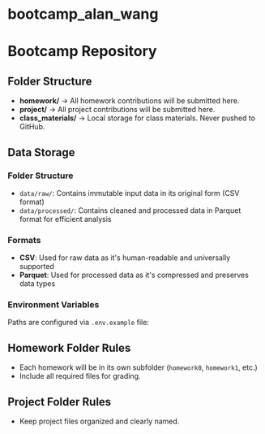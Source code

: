 # bootcamp_alan_wang

# Bootcamp Repository
## Folder Structure
- **homework/** → All homework contributions will be submitted here.
- **project/** → All project contributions will be submitted here.
- **class_materials/** → Local storage for class materials. Never pushed to
GitHub.

## Data Storage

### Folder Structure
- `data/raw/`: Contains immutable input data in its original form (CSV format)
- `data/processed/`: Contains cleaned and processed data in Parquet format for efficient analysis

### Formats
- **CSV**: Used for raw data as it's human-readable and universally supported
- **Parquet**: Used for processed data as it's compressed and preserves data types

### Environment Variables
Paths are configured via `.env.example` file:

## Homework Folder Rules
- Each homework will be in its own subfolder (`homework0`, `homework1`, etc.)
- Include all required files for grading.
## Project Folder Rules
- Keep project files organized and clearly named.